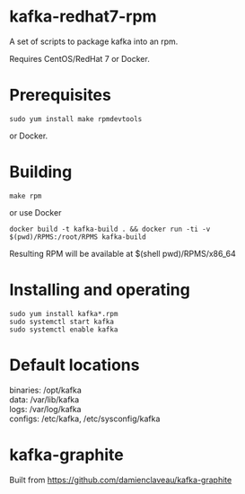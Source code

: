 # kafka-redhat7-rpm

A set of scripts to package kafka into an rpm.

Requires CentOS/RedHat 7 or Docker.

# Prerequisites

    sudo yum install make rpmdevtools

or Docker.

# Building

    make rpm

or use Docker

    docker build -t kafka-build . && docker run -ti -v $(pwd)/RPMS:/root/RPMS kafka-build

Resulting RPM will be available at $(shell pwd)/RPMS/x86_64

# Installing and operating

    sudo yum install kafka*.rpm
    sudo systemctl start kafka
    sudo systemctl enable kafka

# Default locations

binaries: /opt/kafka  
data:     /var/lib/kafka  
logs:     /var/log/kafka  
configs:  /etc/kafka, /etc/sysconfig/kafka  

# kafka-graphite

Built from https://github.com/damienclaveau/kafka-graphite
